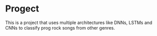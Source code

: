 # Progect
This is a project that uses multiple architectures like DNNs, LSTMs and CNNs to classify prog rock songs from other genres.
